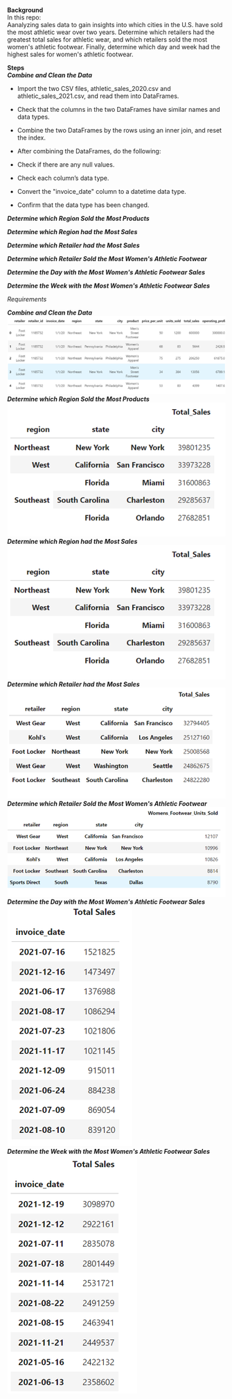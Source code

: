 **Background**  
In this repo:  
Aanalyzing sales data to gain insights into which cities in the U.S. have sold the most athletic wear over two years.  Determine which retailers had the greatest total sales for athletic wear, and which retailers sold the most women's athletic footwear. Finally, determine which day and week had the highest sales for women's athletic footwear.  

**Steps**  
***Combine and Clean the Data***
* Import the two CSV files, athletic_sales_2020.csv and athletic_sales_2021.csv, and read them into DataFrames.  

* Check that the columns in the two DataFrames have similar names and data types.  

* Combine the two DataFrames by the rows using an inner join, and reset the index.  
* After combining the DataFrames, do the following:  

- Check if there are any null values.  

- Check each column’s data type.

- Convert the "invoice_date" column to a datetime data type.

- Confirm that the data type has been changed. 

***Determine which Region Sold the Most Products***  

***Determine which Region had the Most Sales***  

***Determine which Retailer had the Most Sales***   

***Determine which Retailer Sold the Most Women's Athletic Footwear***  

***Determine the Day with the Most Women's Athletic Footwear Sales***  

***Determine the Week with the Most Women's Athletic Footwear Sales***  

*Requirements*  

***Combine and Clean the Data***  
![](pics/combined.png)  
***Determine which Region Sold the Most Products***  
![](<pics/region with most sales.png>)  
***Determine which Region had the Most Sales***  
![](<pics/region with most sales.png>)  
***Determine which Retailer had the Most Sales***  
![](<pics/retailer with most sales.png>)  
***Determine which Retailer Sold the Most Women's Athletic Footwear***  
![](<pics/pivot womens sales.png>)  
***Determine the Day with the Most Women's Athletic Footwear Sales***  
![](<pics/sales by day.png>)  
***Determine the Week with the Most Women's Athletic Footwear Sales***  
![](<pics/sales by week.png>)  



